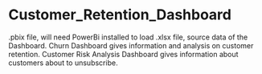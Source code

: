 # Customer_Retention_Dashboard
.pbix file, will need PowerBi installed to load
.xlsx file, source data of the Dashboard.
Churn Dashboard gives information and analysis on customer retention.
Customer Risk Analysis Dashboard gives information about customers about to unsubscribe.
